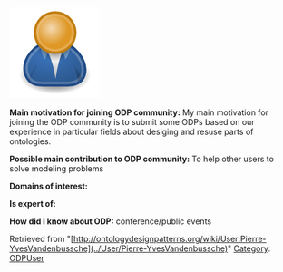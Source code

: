 [![Image:ODPUser.png](../images/a/a6/ODPUser.png)](../Image/ODPUser.png "Image:ODPUser.png")




  





__Main motivation for joining ODP community:__ My main motivation for joining the ODP community is to submit some ODPs based on our experience in particular fields about desiging and resuse parts of ontologies.


__Possible main contribution to ODP community:__ To help other users to solve modeling problems


__Domains of interest:__


  



__Is expert of:__


  

__How did I know about ODP:__ conference/public events






Retrieved from "[http://ontologydesignpatterns.org/wiki/User:Pierre-YvesVandenbussche](../User/Pierre-YvesVandenbussche)"
 [Category](http://ontologydesignpatterns.org/wiki/Special:Categories "Special:Categories"): [ODPUser](../Category/ODPUser "Category:ODPUser")